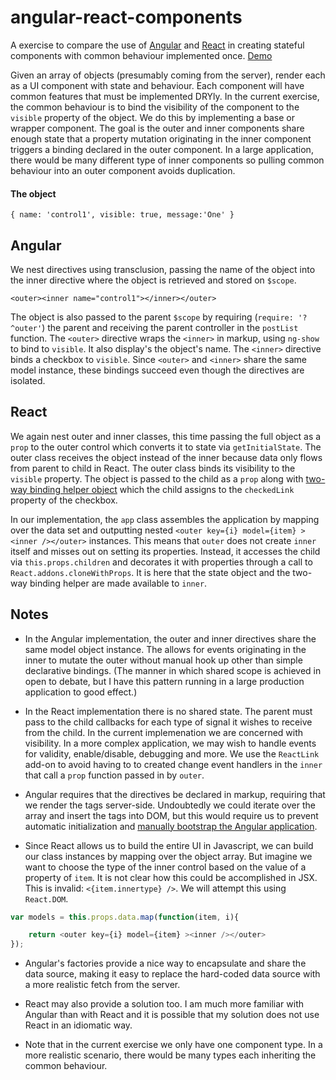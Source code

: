 angular-react-components
========================

A exercise to compare the use of [Angular](https://angularjs.org/) and [React](http://facebook.github.io/react/index.html) in creating stateful components with common behaviour implemented once. [Demo](http://plnkr.co/GnAuJm)

Given an array of objects (presumably coming from the server), render each as a UI component with state and behaviour. Each component will have common features that must be implemented DRYly. In the current exercise, the common behaviour is to bind the visibility of the component to the `visible` property of the object. We do this by implementing a base or wrapper component. The goal is the outer and inner components share enough state that a property mutation originating in the inner component triggers a binding declared in the outer component. In a large application, there would be many different type of inner components so pulling common behaviour into an outer component avoids duplication. 


#### The object 
``` { name: 'control1', visible: true, message:'One' } ```

## Angular
We nest directives using transclusion, passing the name of the object into the inner directive where the object is retrieved and stored on `$scope`. 

``` <outer><inner name="control1"></inner></outer> ```

The object is also passed to the parent `$scope` by requiring (`require: '?^outer'`) the parent and receiving the parent controller in the `postList` function. The `<outer>` directive wraps the `<inner>` in markup, using `ng-show` to bind to `visible`. It also display's the object's name. The `<inner>` directive binds a checkbox to `visible`. Since `<outer>` and `<inner>` share the same model instance, these bindings succeed even though the directives are isolated. 


## React
We again nest outer and inner classes, this time passing the full object as a `prop` to the outer control which converts it to state via `getInitialState`. The outer class receives the object instead of the inner because data only flows from parent to child in React. The outer class binds its visibility to the `visible` property. The object is passed to the child as a `prop` along with [two-way binding helper object](http://facebook.github.io/react/docs/two-way-binding-helpers.html) which the child assigns to the `checkedLink` property of the checkbox.

In our implementation, the `app` class assembles the application by mapping over the data set and outputting nested `<outer key={i} model={item} ><inner /></outer>` instances. This means that `outer` does not create `inner` itself and misses out on setting its properties. Instead, it accesses the child via `this.props.children` and decorates it with properties through a call to `React.addons.cloneWithProps`. It is here that the state object and the two-way binding helper are made available to `inner`.

## Notes

* In the Angular implementation, the outer and inner directives share the same model object instance. The allows for events originating in the inner to mutate the outer without manual  hook up other than simple declarative bindings. (The manner in which shared scope is achieved in open to debate, but I have this pattern running in a large production application to good effect.)

* In the React implementation there is no shared state. The parent must pass to the child callbacks for each type of signal it wishes to receive from the child. In the current implemenation we are concerned with visibility. In a more complex application, we may wish to handle events for validity, enable/disable, debugging and more. We use the `ReactLink` add-on to avoid having to to created change event handlers in the `inner` that call a `prop` function passed in by `outer`.

* Angular requires that the directives be declared in markup, requiring that we render the tags server-side. Undoubtedly we could iterate over the array and insert the tags into DOM, but this would require us to prevent automatic initialization and [manually bootstrap the Angular application](https://docs.angularjs.org/guide/bootstrap).

* Since React allows us to build the entire UI in Javascript, we can build our class instances by mapping over the object array. But imagine we want to choose the type of the inner control based on the value of a property of `item`. It is not clear how this could be accomplished in JSX. This is invalid: `<{item.innertype} />`. We will attempt this using `React.DOM`.

```javascript
var models = this.props.data.map(function(item, i){

    return <outer key={i} model={item} ><inner /></outer>
}); 
```

* Angular's factories provide a nice way to encapsulate and share the data source, making it easy to replace the hard-coded data source with a more realistic fetch from the server.

* React may also provide a solution too. I am much more familiar with Angular than with React and it is possible that my solution does not use React in an idiomatic way.

* Note that in the current exercise we only have one component type. In a more realistic scenario, there would be many types each inheriting the common behaviour.
